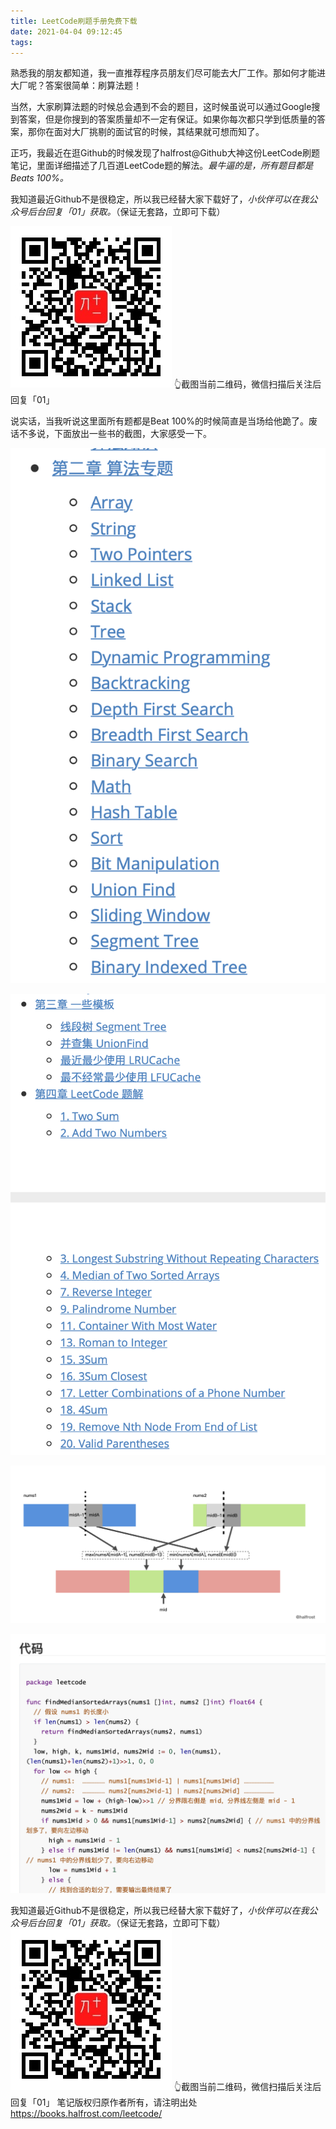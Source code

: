 ```yaml
---
title: LeetCode刷题手册免费下载
date: 2021-04-04 09:12:45
tags:
---
```


熟悉我的朋友都知道，我一直推荐程序员朋友们尽可能去大厂工作。那如何才能进大厂呢？答案很简单：刷算法题！

当然，大家刷算法题的时候总会遇到不会的题目，这时候虽说可以通过Google搜到答案，但是你搜到的答案质量却不一定有保证。如果你每次都只学到低质量的答案，那你在面对大厂挑剔的面试官的时候，其结果就可想而知了。

正巧，我最近在逛Github的时候发现了halfrost@Github大神这份LeetCode刷题笔记，里面详细描述了几百道LeetCode题的解法。*最牛逼的是，所有题目都是Beats 100%。*

我知道最近Github不是很稳定，所以我已经替大家下载好了，*小伙伴可以在我公众号后台回复「01」获取。*（保证无套路，立即可下载）

![](https://raw.githubusercontent.com/yuliji/images/main/imgblade.jpeg)
👆截图当前二维码，微信扫描后关注后回复「01」


说实话，当我听说这里面所有题都是Beat 100%的时候简直是当场给他跪了。废话不多说，下面放出一些书的截图，大家感受一下。

![](https://raw.githubusercontent.com/yuliji/images/main/imgchapter2.png)

![](https://raw.githubusercontent.com/yuliji/images/main/imgchapter34.png)

![](https://raw.githubusercontent.com/yuliji/images/main/imgfigure.png)

![](https://raw.githubusercontent.com/yuliji/images/main/imgcode.png)

我知道最近Github不是很稳定，所以我已经替大家下载好了，*小伙伴可以在我公众号后台回复「01」获取。*（保证无套路，立即可下载）
![](https://raw.githubusercontent.com/yuliji/images/main/imgblade.jpeg)
👆截图当前二维码，微信扫描后关注后回复「01」
笔记版权归原作者所有，请注明出处 https://books.halfrost.com/leetcode/
